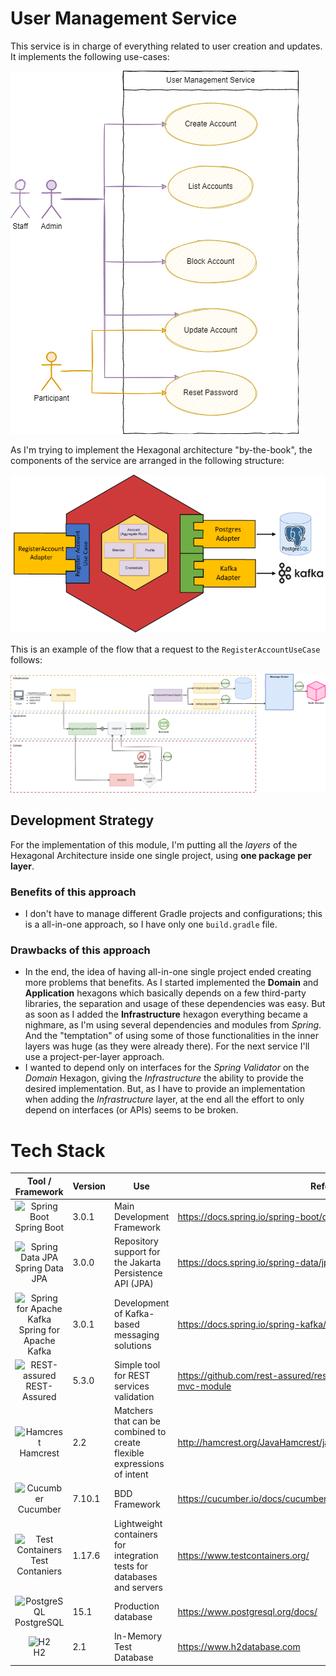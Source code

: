# User Management Service

This service is in charge of everything related to user creation and updates. It implements the following use-cases:

![User management service use cases](.github/assets/img/use_cases.png)




As I'm trying to implement the Hexagonal architecture "by-the-book", the components of the service are arranged in the following structure:

![Hex Architecture Model](.github/assets/img/arch_model.png)


This is an example of the flow that a request to the `RegisterAccountUseCase` follows:

![request flow example](.github/assets/img/request_flow.png)

## Development Strategy

For the implementation of this module, I'm putting all the *layers* of the Hexagonal Architecture inside one single project, using **one package per layer**.

### Benefits of this approach

- I don't have to manage different Gradle projects and configurations; this is a all-in-one approach, so I have only one `build.gradle` file.

### Drawbacks of this approach

- In the end, the idea of having all-in-one single project ended creating more problems that benefits. As I started implemented the **Domain** and **Application** hexagons which basically depends on a few third-party libraries, the separation and usage of these dependencies was easy. But as soon as I added the **Infrastructure** hexagon everything became a nighmare, as I'm using several dependencies and modules from *Spring*. And the "temptation" of using some of those functionalities in the inner layers was huge (as they were already there). For the next service I'll use a project-per-layer approach.
- I wanted to depend only on interfaces for the *Spring Validator* on the *Domain* Hexagon, giving the *Infrastructure* the ability to provide the desired implementation. But, as I have to provide an implementation when adding the *Infrastructure* layer, at the end all the effort to only depend on interfaces (or APIs) seems to be broken.

# Tech Stack

| Tool / Framework                                                                                                                                                                                                                                 | Version | Use                                                                    | References |
|--------------------------------------------------------------------------------------------------------------------------------------------------------------------------------------------------------------------------------------------------|---------|------------------------------------------------------------------------|------------|
| <figure style="margin: 0" align="center"><img src="https://spring.io/images/projects/spring-boot-7f2e24fb962501672cc91ccd285ed2ba.svg" width="40" alt="Spring Boot" /><figcaption>Spring Boot</figcaption></figure>                              | 3.0.1   | Main Development Framework                                             | https://docs.spring.io/spring-boot/docs/3.0.1/reference/htmlsingle/ |
| <figure style="margin: 0" align="center"><img src="https://spring.io/images/projects/spring-data-79cc203ed8c54191215a60f9e5dc638f.svg" width="40" alt="Spring Data JPA" /><figcaption>Spring Data JPA</figcaption></figure>                      | 3.0.0   | Repository support for the Jakarta Persistence API (JPA)               | https://docs.spring.io/spring-data/jpa/docs/3.0.0/reference/html/  |
| <figure style="margin: 0" align="center"><img src="https://spring.io/images/projects/spring-kafka-1f159a30a8723794dfa7260ffbdae5b0.svg?v=2" width="40" alt="Spring for Apache Kafka" /><figcaption>Spring for Apache Kafka</figcaption></figure> | 3.0.1   | Development of Kafka-based messaging solutions                         | https://docs.spring.io/spring-kafka/reference/html/  |
| <figure style="margin: 0" align="center"><img src="https://avatars.githubusercontent.com/u/19369327?s=200&v=4" width="40" alt="REST-assured" /><figcaption>REST-Assured</figcaption></figure>                                                                                                              | 5.3.0   | Simple tool for REST services validation                               | https://github.com/rest-assured/rest-assured/wiki/Spring#spring-mock-mvc-module  |
| <figure style="margin: 0" align="center"><img src="http://hamcrest.org/images/logo.jpg" width="40" alt="Hamcrest" /><figcaption>Hamcrest</figcaption></figure>                                                                                                                      | 2.2     | Matchers that can be combined to create flexible expressions of intent | http://hamcrest.org/JavaHamcrest/javadoc/2.2/org/hamcrest/Matchers.html  |
| <figure style="margin: 0" align="center"><img src="https://cdn.jsdelivr.net/gh/devicons/devicon/icons/cucumber/cucumber-plain.svg" width="40" alt="Cucumber" /><figcaption>Cucumber</figcaption></figure>                                                                                                                      | 7.10.1  | BDD Framework                                                          | https://cucumber.io/docs/cucumber/  |
| <figure style="margin: 0" align="center"><img src="https://d33wubrfki0l68.cloudfront.net/8f1fa15e47f7ce06b05c856e89734463f0629e19/844e9/logo.svg" width="40" alt="Test Containers" /><figcaption>Test Contaniers</figcaption></figure>                                                                                                        | 1.17.6  | Lightweight containers for integration tests for databases and servers | https://www.testcontainers.org/  |
| <figure style="margin: 0" align="center"><img src="https://cdn.jsdelivr.net/gh/devicons/devicon/icons/postgresql/postgresql-original.svg" width="40" alt="PostgreSQL" /><figcaption>PostgreSQL</figcaption></figure>                                                                                                                  | 15.1    | Production database                                                    | https://www.postgresql.org/docs/  |
| <figure style="margin: 0" align="center"><img src="https://avatars.githubusercontent.com/u/11459762?s=200&v=4" width="40" alt="H2" /><figcaption>H2</figcaption></figure>                                                                                                                                  | 2.1     | In-Memory Test Database                                                | https://www.h2database.com|